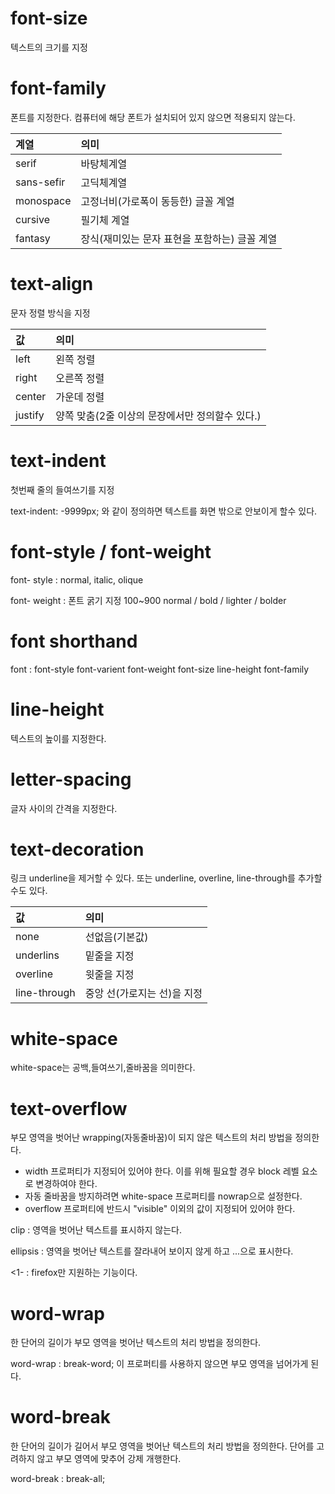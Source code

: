 # font-size
텍스트의 크기를 지정

# font-family
폰트를 지정한다. 컴퓨터에 해당 폰트가 설치되어 있지 않으면 적용되지 않는다.

계열|의미
:--|:--
serif| 바탕체계열
sans-sefir| 고딕체계열
monospace| 고정너비(가로폭이 동등한) 글꼴 계열
cursive|필기체 계열
fantasy|장식(재미있는 문자 표현을 포함하는) 글꼴 계열

# text-align
문자 정렬 방식을 지정

값|의미
:--|:--
left|왼쪽 정렬
right|오른쪽 정렬
center|가운데 정렬
justify| 양쪽 맞춤(2줄 이상의 문장에서만 정의할수 있다.)

# text-indent
첫번째 줄의 들여쓰기를 지정

text-indent: -9999px; 와 같이 정의하면 텍스트를 화면 밖으로 안보이게 할수 있다.

# font-style / font-weight
font- style : normal, italic, olique

font- weight : 폰트 굵기 지정 100~900 normal / bold / lighter / bolder

# font shorthand
font : font-style font-varient font-weight font-size line-height font-family

# line-height
텍스트의 높이를 지정한다.

# letter-spacing
글자 사이의 간격을 지정한다.

# text-decoration
링크 underline을 제거할 수 있다. 또는 underline, overline, line-through를 추가할 수도 있다.

값|의미
:--|:--
none| 선없음(기본값)
underlins| 밑줄을 지정
overline| 윗줄을 지정
line-through|중앙 선(가로지는 선)을 지정

# white-space
white-space는 공백,들여쓰기,줄바꿈을 의미한다.

# text-overflow
부모 영역을 벗어난 wrapping(자동줄바꿈)이 되지 않은 텍스트의 처리 방법을 정의한다.
- width 프로퍼티가 지정되어 있어야 한다. 이를 위해 필요할 경우 block 레벨 요소로 변경하여야 한다.
- 자동 줄바꿈을 방지하려면 white-space 프로퍼티를 nowrap으로 설정한다.
- overflow 프로퍼티에 반드시 "visible" 이외의 값이 지정되어 있어야 한다.

clip : 영역을 벗어난 텍스트를 표시하지 않는다.

ellipsis : 영역을 벗어난 텍스트를 잘라내어 보이지 않게 하고 ...으로 표시한다.

<1- : <string> firefox만 지원하는 기능이다.

# word-wrap
한 단어의 길이가 부모 영역을 벗어난 텍스트의 처리 방법을 정의한다.

word-wrap : break-word;
이 프로퍼티를 사용하지 않으면 부모 영역을 넘어가게 된다.

# word-break

한 단어의 길이가 길어서 부모 영역을 벗어난 텍스트의 처리 방법을 정의한다.
단어를 고려하지 않고 부모 영역에 맞추어 강제 개행한다.

word-break : break-all;
